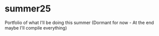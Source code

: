 # summer25
Portfolio of what I'll be doing this summer
(Dormant for now - At the end maybe I'll compile everything)
